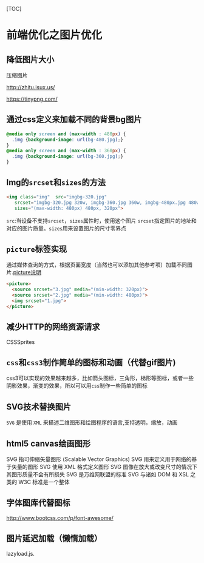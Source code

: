[TOC]

# 前端优化之图片优化

## 降低图片大小

压缩图片

http://zhitu.isux.us/

https://tinypng.com/

## 通过css定义来加载不同的背景bg图片

```css
@media only screen and (max-width : 480px) {
  .img {background-image: url(bg-480.jpg);}
}
@media only screen and (max-width : 360px) {
  .img {background-image: url(bg-360.jpg);}
}
```

## Img的`srcset`和`sizes`的方法

```html
<img class="img"  src="imgbg-320.jpg"
   srcset="imgbg-320.jpg 320w, imgbg-360.jpg 360w, imgbg-480px.jpg 480w"
   sizes="(max-width: 480px) 480px, 320px">
```

`src`:当设备不支持`srcset`，`sizes`属性时，使用这个图片
`srcset`指定图片的地址和对应的图片质量。`sizes`用来设置图片的尺寸零界点

## `picture`标签实现

通过媒体查询的方式，根据页面宽度（当然也可以添加其他参考项）加载不同图片.[picture说明](http://blog.csdn.net/hanks10100/article/details/39012095)

```html
<picture>  
  <source srcset="3.jpg" media="(min-width: 320px)">  
  <source srcset="2.jpg" media="(min-width: 480px)">  
  <img srcset="1.jpg">  
</picture>
```

## 减少HTTP的网络资源请求

CSSSprites

## `css`和`css3`制作简单的图标和动画（代替gif图片)

css3可以实现的效果越来越多，比如箭头图标，三角形，梯形等图标，或者一些阴影效果，渐变的效果，所以可以用`css`制作一些简单的图标

## SVG技术替换图片

`SVG` 是使用 `XML` 来描述二维图形和绘图程序的语言,支持透明，缩放，动画

## html5 canvas绘画图形

SVG 指可伸缩矢量图形 (Scalable Vector Graphics)
SVG 用来定义用于网络的基于矢量的图形
SVG 使用 XML 格式定义图形
SVG 图像在放大或改变尺寸的情况下其图形质量不会有所损失
SVG 是万维网联盟的标准
SVG 与诸如 DOM 和 XSL 之类的 W3C 标准是一个整体

## 字体图库代替图标

http://www.bootcss.com/p/font-awesome/

## 图片延迟加载（懒惰加载）

lazyload.js.

